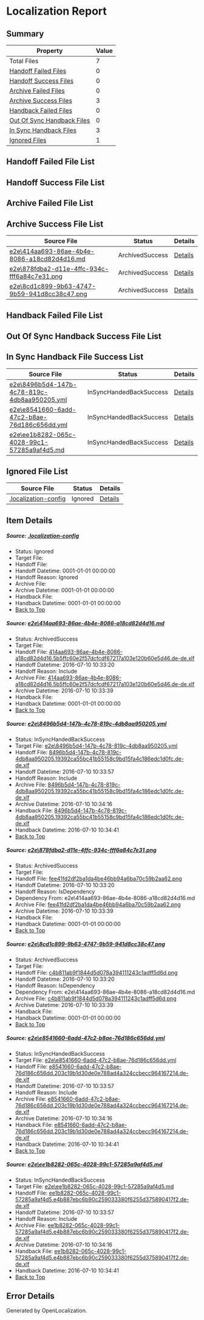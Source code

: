 # <a name='report-top'></a> Localization Report

## Summary
 Property | Value 
 -------- | ----- 
 Total Files | 7
[ Handoff Failed Files ](#handoff-failed-list)| 0
[ Handoff Success Files ](#handoff-success-list)| 0
[ Archive Failed Files ](#archive-failed-list)| 0
[ Archive Success Files ](#archive-success-list)| 3
[ Handback Failed Files ](#handback-failed-list)| 0
[ Out Of Sync Handback Files ](#outofsync-handback-success-list)| 0
[ In Sync Handback Files ](#insync-handback-success-list)| 3
[ Ignored Files ](#ignored-list)| 1

## <a name='handoff-failed-list'></a> Handoff Failed File List

## <a name='handoff-success-list'></a> Handoff Success File List

## <a name='archive-failed-list'></a> Archive Failed File List

## <a name='archive-success-list'></a> Archive Success File List
 Source File | Status | Details 
 ----------- | ------ | ------- 
 [e2e\414aa693-86ae-4b4e-8086-a18cd82d4d16.md](https://github.com/OpenLocalizationTestOrg/oltest/blob/d992c72eabe1147d440318c8051d61999705c298/e2e/414aa693-86ae-4b4e-8086-a18cd82d4d16.md) | ArchivedSuccess | [Details](#793e22d5c5051626da0f3f77dba718fa071aa7d21)
 [e2e\878fdba2-d11e-4ffc-934c-fff6a84c7e31.png](https://github.com/OpenLocalizationTestOrg/oltest/blob/d992c72eabe1147d440318c8051d61999705c298/e2e/878fdba2-d11e-4ffc-934c-fff6a84c7e31.png) | ArchivedSuccess | [Details](#fee41fd2df2ba1da4be46bb94a6ba70c59b2aa623)
 [e2e\8cd1c899-9b63-4747-9b59-941d8cc38c47.png](https://github.com/OpenLocalizationTestOrg/oltest/blob/d992c72eabe1147d440318c8051d61999705c298/e2e/8cd1c899-9b63-4747-9b59-941d8cc38c47.png) | ArchivedSuccess | [Details](#c4b811ab9f1844d5d078a394111243c1adff5d6d4)

## <a name='handback-failed-list'></a> Handback Failed File List

## <a name='outofsync-handback-success-list'></a> Out Of Sync Handback Success File List

## <a name='insync-handback-success-list'></a> In Sync Handback File Success List
 Source File | Status | Details 
 ----------- | ------ | ------- 
 [e2e\8496b5d4-147b-4c78-819c-4db8aa950205.yml](https://github.com/OpenLocalizationTestOrg/oltest/blob/f8ddb9cacd4d316fea343bb81e2f6c61d31c56bc/e2e/8496b5d4-147b-4c78-819c-4db8aa950205.yml) | InSyncHandedBackSuccess | [Details](#21d7cd08b26dfdb0a988d9190b7d83f30811929a2)
 [e2e\e8541660-6add-47c2-b8ae-76d186c656dd.yml](https://github.com/OpenLocalizationTestOrg/oltest/blob/f8ddb9cacd4d316fea343bb81e2f6c61d31c56bc/e2e/e8541660-6add-47c2-b8ae-76d186c656dd.yml) | InSyncHandedBackSuccess | [Details](#d549b2f4140b86464e28f6c422925607d814fd9f5)
 [e2e\ee1b8282-065c-4028-99c1-57285a9af4d5.md](https://github.com/OpenLocalizationTestOrg/oltest/blob/f8ddb9cacd4d316fea343bb81e2f6c61d31c56bc/e2e/ee1b8282-065c-4028-99c1-57285a9af4d5.md) | InSyncHandedBackSuccess | [Details](#783838cce55a2ccc87649a4c2fa6dc4ee31a1d586)

## <a name='ignored-list'></a> Ignored File List
 Source File | Status | Details 
 ----------- | ------ | ------- 
 [.localization-config](https://github.com/OpenLocalizationTestOrg/oltest/blob/f8ddb9cacd4d316fea343bb81e2f6c61d31c56bc/.localization-config) | Ignored | [Details](#3d4f252ac210baf56311d7e97dcc2db10974dbd20)

## Item Details
##### <a name='3d4f252ac210baf56311d7e97dcc2db10974dbd20'></a> Source: [.localization-config](https://github.com/OpenLocalizationTestOrg/oltest/blob/f8ddb9cacd4d316fea343bb81e2f6c61d31c56bc/.localization-config)
* Status: Ignored
* Target File: 
* Handoff File: 
* Handoff Datetime: 0001-01-01 00:00:00
* Handoff Reason: Ignored
* Archive File: 
* Archive Datetime: 0001-01-01 00:00:00
* Handback File: 
* Handback Datetime: 0001-01-01 00:00:00
* [Back to Top](#report-top)

##### <a name='793e22d5c5051626da0f3f77dba718fa071aa7d21'></a> Source: [e2e\414aa693-86ae-4b4e-8086-a18cd82d4d16.md](https://github.com/OpenLocalizationTestOrg/oltest/blob/d992c72eabe1147d440318c8051d61999705c298/e2e/414aa693-86ae-4b4e-8086-a18cd82d4d16.md)
* Status: ArchivedSuccess
* Target File: 
* Handoff File: [414aa693-86ae-4b4e-8086-a18cd82d4d16.5b5ffc60e2f57dcfcdf67217a103e120b60e5d46.de-de.xlf](https://github.com/OpenLocalizationTestOrg/olhandoff-e2e/blob/548035b500e0e00998c36f64392bb8c592efd877/ol-handoff/OpenLocalizationTestOrg/oltest-dede-fly/ci/ht/414aa693-86ae-4b4e-8086-a18cd82d4d16.5b5ffc60e2f57dcfcdf67217a103e120b60e5d46.de-de.xlf)
* Handoff Datetime: 2016-07-10 10:33:20
* Handoff Reason: Include
* Archive File: [414aa693-86ae-4b4e-8086-a18cd82d4d16.5b5ffc60e2f57dcfcdf67217a103e120b60e5d46.de-de.xlf](https://github.com/OpenLocalizationTestOrg/olhandoff-e2e/blob/501beebd187dd109ba590c45ca5230224dca5cc1/ol-archive/OpenLocalizationTestOrg/oltest-dede-fly/ci/ht/414aa693-86ae-4b4e-8086-a18cd82d4d16.5b5ffc60e2f57dcfcdf67217a103e120b60e5d46.de-de.xlf)
* Archive Datetime: 2016-07-10 10:33:39
* Handback File: 
* Handback Datetime: 0001-01-01 00:00:00
* [Back to Top](#report-top)

##### <a name='21d7cd08b26dfdb0a988d9190b7d83f30811929a2'></a> Source: [e2e\8496b5d4-147b-4c78-819c-4db8aa950205.yml](https://github.com/OpenLocalizationTestOrg/oltest/blob/f8ddb9cacd4d316fea343bb81e2f6c61d31c56bc/e2e/8496b5d4-147b-4c78-819c-4db8aa950205.yml)
* Status: InSyncHandedBackSuccess
* Target File: [e2e\8496b5d4-147b-4c78-819c-4db8aa950205.yml](https://github.com/OpenLocalizationTestOrg/oltest-dede-fly/blob/2bbea4055027bb60e265fd5e885217049fdc7d21/e2e/8496b5d4-147b-4c78-819c-4db8aa950205.yml)
* Handoff File: [8496b5d4-147b-4c78-819c-4db8aa950205.19392ca55bc41b55158c9bd15fa4c186edc1d0fc.de-de.xlf](https://github.com/OpenLocalizationTestOrg/olhandoff-e2e/blob/0101627878558aa27a7b040e1a0f888e6a1368bf/ol-handoff/OpenLocalizationTestOrg/oltest-dede-fly/ci/ht/8496b5d4-147b-4c78-819c-4db8aa950205.19392ca55bc41b55158c9bd15fa4c186edc1d0fc.de-de.xlf)
* Handoff Datetime: 2016-07-10 10:33:57
* Handoff Reason: Include
* Archive File: [8496b5d4-147b-4c78-819c-4db8aa950205.19392ca55bc41b55158c9bd15fa4c186edc1d0fc.de-de.xlf](https://github.com/OpenLocalizationTestOrg/olhandoff-e2e/blob/34b7452bbb5a883e59b446d73e8fb1bdd268dc64/ol-archive/OpenLocalizationTestOrg/oltest-dede-fly/ci/ht/8496b5d4-147b-4c78-819c-4db8aa950205.19392ca55bc41b55158c9bd15fa4c186edc1d0fc.de-de.xlf)
* Archive Datetime: 2016-07-10 10:34:16
* Handback File: [8496b5d4-147b-4c78-819c-4db8aa950205.19392ca55bc41b55158c9bd15fa4c186edc1d0fc.de-de.xlf](https://github.com/OpenLocalizationTestOrg/olhandback-e2e/blob/c5e7a97a38742d6af5f7864d6bfb3d14fd5e901b/ol-handback/OpenLocalizationTestOrg/oltest-dede-fly/ci/ht/8496b5d4-147b-4c78-819c-4db8aa950205.19392ca55bc41b55158c9bd15fa4c186edc1d0fc.de-de.xlf)
* Handback Datetime: 2016-07-10 10:34:41
* [Back to Top](#report-top)

##### <a name='fee41fd2df2ba1da4be46bb94a6ba70c59b2aa623'></a> Source: [e2e\878fdba2-d11e-4ffc-934c-fff6a84c7e31.png](https://github.com/OpenLocalizationTestOrg/oltest/blob/d992c72eabe1147d440318c8051d61999705c298/e2e/878fdba2-d11e-4ffc-934c-fff6a84c7e31.png)
* Status: ArchivedSuccess
* Target File: 
* Handoff File: [fee41fd2df2ba1da4be46bb94a6ba70c59b2aa62.png](https://github.com/OpenLocalizationTestOrg/olhandoff-e2e/blob/548035b500e0e00998c36f64392bb8c592efd877/ol-handoff/OpenLocalizationTestOrg/oltest-dede-fly/ci/ht/fee41fd2df2ba1da4be46bb94a6ba70c59b2aa62.png)
* Handoff Datetime: 2016-07-10 10:33:20
* Handoff Reason: IsDependency
* Dependency From: e2e\414aa693-86ae-4b4e-8086-a18cd82d4d16.md
* Archive File: [fee41fd2df2ba1da4be46bb94a6ba70c59b2aa62.png](https://github.com/OpenLocalizationTestOrg/olhandoff-e2e/blob/501beebd187dd109ba590c45ca5230224dca5cc1/ol-archive/OpenLocalizationTestOrg/oltest-dede-fly/ci/ht/fee41fd2df2ba1da4be46bb94a6ba70c59b2aa62.png)
* Archive Datetime: 2016-07-10 10:33:39
* Handback File: 
* Handback Datetime: 0001-01-01 00:00:00
* [Back to Top](#report-top)

##### <a name='c4b811ab9f1844d5d078a394111243c1adff5d6d4'></a> Source: [e2e\8cd1c899-9b63-4747-9b59-941d8cc38c47.png](https://github.com/OpenLocalizationTestOrg/oltest/blob/d992c72eabe1147d440318c8051d61999705c298/e2e/8cd1c899-9b63-4747-9b59-941d8cc38c47.png)
* Status: ArchivedSuccess
* Target File: 
* Handoff File: [c4b811ab9f1844d5d078a394111243c1adff5d6d.png](https://github.com/OpenLocalizationTestOrg/olhandoff-e2e/blob/548035b500e0e00998c36f64392bb8c592efd877/ol-handoff/OpenLocalizationTestOrg/oltest-dede-fly/ci/ht/c4b811ab9f1844d5d078a394111243c1adff5d6d.png)
* Handoff Datetime: 2016-07-10 10:33:20
* Handoff Reason: IsDependency
* Dependency From: e2e\414aa693-86ae-4b4e-8086-a18cd82d4d16.md
* Archive File: [c4b811ab9f1844d5d078a394111243c1adff5d6d.png](https://github.com/OpenLocalizationTestOrg/olhandoff-e2e/blob/501beebd187dd109ba590c45ca5230224dca5cc1/ol-archive/OpenLocalizationTestOrg/oltest-dede-fly/ci/ht/c4b811ab9f1844d5d078a394111243c1adff5d6d.png)
* Archive Datetime: 2016-07-10 10:33:39
* Handback File: 
* Handback Datetime: 0001-01-01 00:00:00
* [Back to Top](#report-top)

##### <a name='d549b2f4140b86464e28f6c422925607d814fd9f5'></a> Source: [e2e\e8541660-6add-47c2-b8ae-76d186c656dd.yml](https://github.com/OpenLocalizationTestOrg/oltest/blob/f8ddb9cacd4d316fea343bb81e2f6c61d31c56bc/e2e/e8541660-6add-47c2-b8ae-76d186c656dd.yml)
* Status: InSyncHandedBackSuccess
* Target File: [e2e\e8541660-6add-47c2-b8ae-76d186c656dd.yml](https://github.com/OpenLocalizationTestOrg/oltest-dede-fly/blob/2bbea4055027bb60e265fd5e885217049fdc7d21/e2e/e8541660-6add-47c2-b8ae-76d186c656dd.yml)
* Handoff File: [e8541660-6add-47c2-b8ae-76d186c656dd.203c19b1d30de0e788ad4a324ccbecc964167214.de-de.xlf](https://github.com/OpenLocalizationTestOrg/olhandoff-e2e/blob/0101627878558aa27a7b040e1a0f888e6a1368bf/ol-handoff/OpenLocalizationTestOrg/oltest-dede-fly/ci/ht/e8541660-6add-47c2-b8ae-76d186c656dd.203c19b1d30de0e788ad4a324ccbecc964167214.de-de.xlf)
* Handoff Datetime: 2016-07-10 10:33:57
* Handoff Reason: Include
* Archive File: [e8541660-6add-47c2-b8ae-76d186c656dd.203c19b1d30de0e788ad4a324ccbecc964167214.de-de.xlf](https://github.com/OpenLocalizationTestOrg/olhandoff-e2e/blob/34b7452bbb5a883e59b446d73e8fb1bdd268dc64/ol-archive/OpenLocalizationTestOrg/oltest-dede-fly/ci/ht/e8541660-6add-47c2-b8ae-76d186c656dd.203c19b1d30de0e788ad4a324ccbecc964167214.de-de.xlf)
* Archive Datetime: 2016-07-10 10:34:16
* Handback File: [e8541660-6add-47c2-b8ae-76d186c656dd.203c19b1d30de0e788ad4a324ccbecc964167214.de-de.xlf](https://github.com/OpenLocalizationTestOrg/olhandback-e2e/blob/c5e7a97a38742d6af5f7864d6bfb3d14fd5e901b/ol-handback/OpenLocalizationTestOrg/oltest-dede-fly/ci/ht/e8541660-6add-47c2-b8ae-76d186c656dd.203c19b1d30de0e788ad4a324ccbecc964167214.de-de.xlf)
* Handback Datetime: 2016-07-10 10:34:41
* [Back to Top](#report-top)

##### <a name='783838cce55a2ccc87649a4c2fa6dc4ee31a1d586'></a> Source: [e2e\ee1b8282-065c-4028-99c1-57285a9af4d5.md](https://github.com/OpenLocalizationTestOrg/oltest/blob/f8ddb9cacd4d316fea343bb81e2f6c61d31c56bc/e2e/ee1b8282-065c-4028-99c1-57285a9af4d5.md)
* Status: InSyncHandedBackSuccess
* Target File: [e2e\ee1b8282-065c-4028-99c1-57285a9af4d5.md](https://github.com/OpenLocalizationTestOrg/oltest-dede-fly/blob/2bbea4055027bb60e265fd5e885217049fdc7d21/e2e/ee1b8282-065c-4028-99c1-57285a9af4d5.md)
* Handoff File: [ee1b8282-065c-4028-99c1-57285a9af4d5.e4b887ebc6b90c259033380f6255d375890417f2.de-de.xlf](https://github.com/OpenLocalizationTestOrg/olhandoff-e2e/blob/0101627878558aa27a7b040e1a0f888e6a1368bf/ol-handoff/OpenLocalizationTestOrg/oltest-dede-fly/ci/ht/ee1b8282-065c-4028-99c1-57285a9af4d5.e4b887ebc6b90c259033380f6255d375890417f2.de-de.xlf)
* Handoff Datetime: 2016-07-10 10:33:57
* Handoff Reason: Include
* Archive File: [ee1b8282-065c-4028-99c1-57285a9af4d5.e4b887ebc6b90c259033380f6255d375890417f2.de-de.xlf](https://github.com/OpenLocalizationTestOrg/olhandoff-e2e/blob/34b7452bbb5a883e59b446d73e8fb1bdd268dc64/ol-archive/OpenLocalizationTestOrg/oltest-dede-fly/ci/ht/ee1b8282-065c-4028-99c1-57285a9af4d5.e4b887ebc6b90c259033380f6255d375890417f2.de-de.xlf)
* Archive Datetime: 2016-07-10 10:34:16
* Handback File: [ee1b8282-065c-4028-99c1-57285a9af4d5.e4b887ebc6b90c259033380f6255d375890417f2.de-de.xlf](https://github.com/OpenLocalizationTestOrg/olhandback-e2e/blob/c5e7a97a38742d6af5f7864d6bfb3d14fd5e901b/ol-handback/OpenLocalizationTestOrg/oltest-dede-fly/ci/ht/ee1b8282-065c-4028-99c1-57285a9af4d5.e4b887ebc6b90c259033380f6255d375890417f2.de-de.xlf)
* Handback Datetime: 2016-07-10 10:34:41
* [Back to Top](#report-top)


## Error Details

Generated by OpenLocalization.
